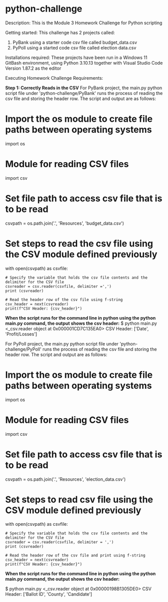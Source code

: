# python-challenge
Description: This is the Module 3 Homework Challenge for Python scripting

Getting started: This challenge has 2 projects called:
  1. PyBank using a starter code csv file called budget_data.csv
  2. PyPoll using a started code csv file called election data.csv

Installations required:
  These projects have been run in a Windows 11 GitBash environment, using Python 3.10.13 together with Visual Studio Code Version 1.87.2 as the editor

Executing Homework Challenge Requirements: 

**Step 1: Correctly Reads in the CSV**
For PyBank project, the main.py python script file under 'python-challenge/PyBank' runs the process of reading the csv file and storing the header row.
The script and output are as follows:

# Import the os module to create file paths between operating systems
import os

# Module for reading CSV files
import csv

# Set file path to access csv file that is to be read
csvpath = os.path.join('.', 'Resources', 'budget_data.csv')

# Set steps to read the csv file using the CSV module defined previously
with open(csvpath) as csvfile:

    # Specify the variable that holds the csv file contents and the delimiter for the CSV file
    csvreader = csv.reader(csvfile, delimiter =',')
    print (csvreader)

    # Read the header row of the csv file using f-string
    csv_header = next(csvreader)
    print(f"CSV Header: {csv_header}")

**When the script runs for the command line in python using the python main.py command, the output shows the csv header:**
$ python main.py
<_csv.reader object at 0x000001CD7C135EA0>
CSV Header: ['Date', 'Profit/Losses']

For PyPoll project, the main.py python script file under 'python-challenge/PyPoll' runs the process of reading the csv file and storing the header row.
The script and output are as follows:

# Import the os module to create file paths between operating systems
import os

# Module for reading CSV files
import csv

# Set file path to access csv file that is to be read
csvpath = os.path.join('.', 'Resources', 'election_data.csv')

# Set steps to read csv file using the CSV module defined previously
with open(csvpath) as csvfile:

    # Specify the variable that holds the csv file contents and the delimiter for the CSV file
    csvreader = csv.reader(csvfile, delimiter = ',')
    print (csvreader)

    # Read the header row of the csv file and print using f-string
    csv_header = next(csvreader)
    print(f"CSV Header: {csv_header}")

**When the script runs for the command line in python using the python main.py command, the output shows the csv header:**

$ python main.py
<_csv.reader object at 0x00000198B1305DE0>
CSV Header: ['Ballot ID', 'County', 'Candidate']

